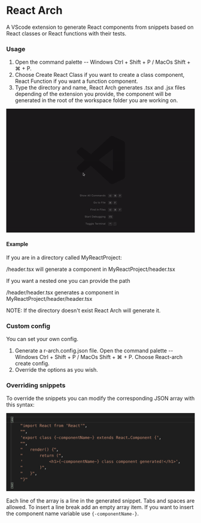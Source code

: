 # React Arch
A VScode extension to generate React components from snippets based on React classes or React functions with their tests.
  

  
### Usage 

1. Open the command palette -- Windows Ctrl + Shift + P / MacOs Shift + ⌘ + P.
2. Choose Create React Class if you want to create a class component, React Function if you want a function component.
3. Type the directory and name, React Arch generates .tsx and .jsx files depending of the extension you provide,
the component will be generated in the root of the workspace folder you are working on.

![example-gif](/assets/react-arch-class.gif?raw=true)


#### Example

If you are in a directory called MyReactProject:

/header.tsx will generate a component in MyReactProject/header.tsx

If you want a nested one you can provide the path

/header/header.tsx generates a component in MyReactProject/header/header.tsx

NOTE: If the directory doesn't exist React Arch will generate it.


### Custom config

You can set your own config.

1. Generate a r-arch.config.json file. Open the command palette -- Windows Ctrl + Shift + P / MacOs Shift + ⌘ + P. Choose React-arch create config.
2. Override the options as you wish.

### Overriding snippets

To override the snippets you can modify the corresponding JSON array with this syntax:

![](/assets/snippet-example.jpg?raw=true)

Each line of the array is a line in the generated snippet.
Tabs and spaces are allowed.
To insert a line break add an empty array item.
If you want to insert the component name variable use `{-componentName-}`.

